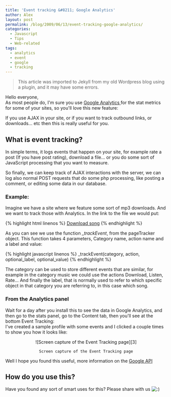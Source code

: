 ```yaml
---
title: 'Event tracking &#8211; Google Analytics'
author: Alex
layout: post
permalink: /blog/2009/06/13/event-tracking-google-analytics/
categories:
  - Javascript
  - Tips
  - Web-related
tags:
  - analytics
  - event
  - google
  - tracking
--- 
```


> This article was imported to Jekyll from my old Wordpress blog using a plugin, and it may have some errors.

Hello everyone,  
As most people do, I\'m sure you use [Google Analytics ][1] for the stat metrics for some of your sites, so you\'ll love this new feature:

 [1]: http://www.google.com/analytics/

If you use AJAX in your site, or if you want to track outbound links, or downloads... etc then this is really useful for you.

## What is event tracking?

In simple terms, it logs events that happen on your site, for example rate a post (If you have post rating), download a file... or you do some sort of JavaScript processing that you want to measure.

So finally, we can keep track of AJAX interactions with the server, we can log also normal POST requests that do some php processing, like posting a comment, or editing some data in our database.

### Example:

Imagine we have a site where we feature some sort of mp3 downloads. And we want to track those with Analytics. In the link to the file we would put:

{% highlight html linenos %}
<a href="song_file.mp3" title="Download file">Download song</a>
{% endhighlight %}

As you can see we use the function *\_trackEvent*, from the pageTracker object. This function takes 4 parameters, Category name, action name and a label and value:

{% highlight javascript linenos %}
_trackEvent(category, action, optional_label, optional_value)
{% endhighlight %} 

The category can be used to store different events that are similar, for example in the category music we could use the actions Download, Listen, Rate... And finally the label, that is normally used to refer to which specific object in that category you are referring to, in this case which song.

### From the Analytics panel

Wait for a day after you install this to see the data in Google Analytics, and then go to the stats panel, go to the Content tab, then you\'ll see at the bottom Event Tracking:  
I\'ve created a sample profile with some events and I clicked a couple times to show you how it looks like:

<div align="center">
	![Screen capture of the Event Tracking page][3]
	
	Screen capture of the Event Tracking page
</div>

 [3]: http://urbanoalvarez.es/blog/wp-content/uploads/2009/06/analytics.gif "Analytics shot"

Well I hope you found this useful, more information on the [Google API][4]

 [4]: http://www.code.google.com/apis/analytics/docs/tracking/eventTrackerGuide.html

## How do you use this?

Have you found any sort of smart uses for this? Please share with us ![:)][5] 

 [5]: http://urbanoalvarez.es/blog/wp-includes/images/smilies/icon_smile.gif